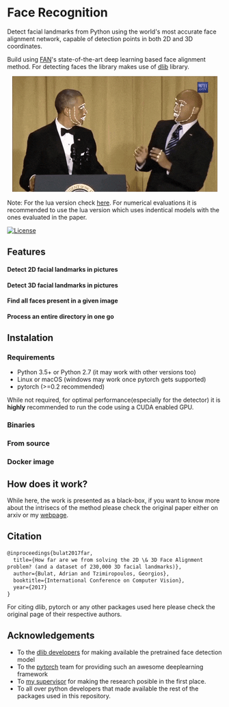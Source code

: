 # Face Recognition

Detect facial landmarks from Python using the world's most accurate face alignment network, capable of detection points in both 2D and 3D coordinates.

Build using [FAN](https://www.adrianbulat.com)'s state-of-the-art deep learning based face alignment method. For detecting faces the library makes use of [dlib](http://dlib.net/) library.

<p align="center"><img src="docs/images/face-alignment-adrian.gif" /></p>

Note: For the lua version check [here](https://github.com/1adrianb/2D-and-3D-face-alignment). For numerical evaluations it is recommended to use the lua version which uses indentical models with the ones evaluated in the paper.

[![License](https://img.shields.io/badge/License-BSD%203--Clause-blue.svg)](https://opensource.org/licenses/BSD-3-Clause)

## Features

#### Detect 2D facial landmarks in pictures

#### Detect 3D facial landmarks in pictures

#### Find all faces present in a given image

#### Process an entire directory in one go

## Instalation

### Requirements

* Python 3.5+ or Python 2.7 (it may work with other versions too)
* Linux or macOS (windows may work once pytorch gets supported)
* pytorch (>=0.2 recommended)

While not required, for optimal performance(especially for the detector) it is **highly** recommended to run the code using a CUDA enabled GPU.

### Binaries

### From source

### Docker image

## How does it work?

While here, the work is presented as a black-box, if you want to know more about the intrisecs of the method please check the original paper either on arxiv or my [webpage](https://www.adrianbulat.com).

## Citation

```
@inproceedings{bulat2017far,
  title={How far are we from solving the 2D \& 3D Face Alignment problem? (and a dataset of 230,000 3D facial landmarks)},
  author={Bulat, Adrian and Tzimiropoulos, Georgios},
  booktitle={International Conference on Computer Vision},
  year={2017}
}
```

For citing dlib, pytorch or any other packages used here please check the original page of their respective authors.

## Acknowledgements

* To the [dlib developers](http://dlib.net/) for making available the pretrained face detection model
* To the [pytorch](http://pytorch.org/) team for providing such an awesome deeplearning framework
* To [my supervisor](http://www.cs.nott.ac.uk/~pszyt/) for making the research posible in the first place.
* To all over python developers that made available the rest of the packages used in this repository.
